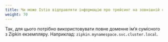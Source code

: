 ```yaml
---
title: Чи може Istio відправляти інформацію про трейсинг на зовнішній сервер сумісний з Zipkin?
weight: 70
---
```


Так, для цього потрібно використовувати повне доменне імʼя сумісного з Zipkin екземпляру. Наприклад: `zipkin.mynamespace.svc.cluster.local`.
